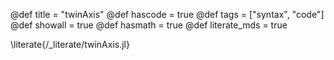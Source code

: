 @def title = "twinAxis"
@def hascode = true
@def tags = ["syntax", "code"]
@def showall = true
@def hasmath = true
@def literate_mds = true

\literate{/_literate/twinAxis.jl}
